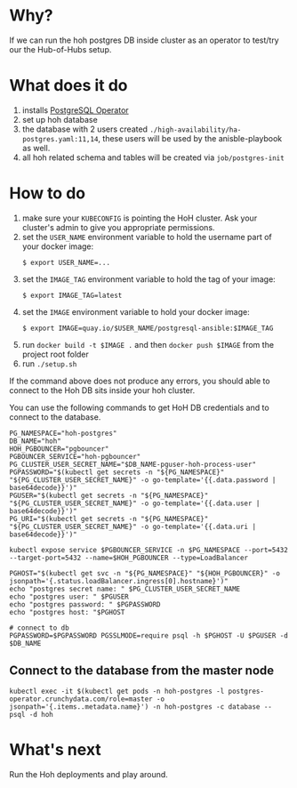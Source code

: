 # Why?
If we can run the hoh postgres DB inside cluster as an operator to test/try our the Hub-of-Hubs setup.

# What does it do
1. installs [PostgreSQL Operator](https://access.crunchydata.com/documentation/postgres-operator/v5/)
2. set up hoh database
3. the database with 2 users created `./high-availability/ha-postgres.yaml:11,14`, these users will be used by the anisble-playbook as well.
4. all hoh related schema and tables will be created via `job/postgres-init`

# How to do
1. make sure your `KUBECONFIG` is pointing the HoH cluster. Ask your cluster's admin to give you appropriate permissions.
2. set the `USER_NAME` environment variable to hold the username part of your docker image:
    ```
    $ export USER_NAME=...
    ```
3. set the `IMAGE_TAG` environment variable to hold the tag of your image:
    ```
    $ export IMAGE_TAG=latest
    ```
4. set the `IMAGE` environment variable to hold your docker image:
    ```
    $ export IMAGE=quay.io/$USER_NAME/postgresql-ansible:$IMAGE_TAG
    ```
5. run `docker build -t $IMAGE .` and then `docker push $IMAGE` from the project root folder
6. run `./setup.sh`

If the command above does not produce any errors, you should able to connect to the Hoh DB sits inside your hoh cluster.

You can use the following commands to get HoH DB credentials and to connect to the database.
```
PG_NAMESPACE="hoh-postgres"
DB_NAME="hoh"
HOH_PGBOUNCER="pgbouncer"
PGBOUNCER_SERVICE="hoh-pgbouncer"
PG_CLUSTER_USER_SECRET_NAME="$DB_NAME-pguser-hoh-process-user"
PGPASSWORD="$(kubectl get secrets -n "${PG_NAMESPACE}" "${PG_CLUSTER_USER_SECRET_NAME}" -o go-template='{{.data.password | base64decode}}')"
PGUSER="$(kubectl get secrets -n "${PG_NAMESPACE}" "${PG_CLUSTER_USER_SECRET_NAME}" -o go-template='{{.data.user | base64decode}}')"
PG_URI="$(kubectl get secrets -n "${PG_NAMESPACE}" "${PG_CLUSTER_USER_SECRET_NAME}" -o go-template='{{.data.uri | base64decode}}')"

kubectl expose service $PGBOUNCER_SERVICE -n $PG_NAMESPACE --port=5432 --target-port=5432 --name=$HOH_PGBOUNCER --type=LoadBalancer

PGHOST="$(kubectl get svc -n "${PG_NAMESPACE}" "${HOH_PGBOUNCER}" -o jsonpath='{.status.loadBalancer.ingress[0].hostname}')"
echo "postgres secret name: " $PG_CLUSTER_USER_SECRET_NAME
echo "postgres user: " $PGUSER
echo "postgres password: " $PGPASSWORD
echo "postgres host: "$PGHOST

# connect to db
PGPASSWORD=$PGPASSWORD PGSSLMODE=require psql -h $PGHOST -U $PGUSER -d $DB_NAME

```

## Connect to the database from the master node

```
kubectl exec -it $(kubectl get pods -n hoh-postgres -l postgres-operator.crunchydata.com/role=master -o jsonpath='{.items..metadata.name}') -n hoh-postgres -c database -- psql -d hoh
```
# What's next
Run the Hoh deployments and play around.
